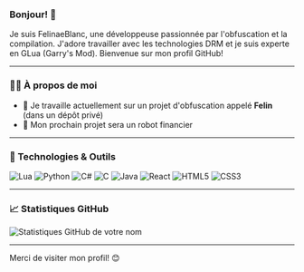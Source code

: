 ### Bonjour! 👋

Je suis FelinaeBlanc, une développeuse passionnée par l'obfuscation et la compilation. J'adore travailler avec les technologies DRM et je suis experte en GLua (Garry's Mod). Bienvenue sur mon profil GitHub!

---

### 👨‍💻 À propos de moi

- 🔭 Je travaille actuellement sur un projet d'obfuscation appelé **Felin** (dans un dépôt privé)
- 🌱 Mon prochain projet sera un robot financier

---

### 🚀 Technologies & Outils

![Lua](https://img.shields.io/badge/-Lua-2C2D72?style=flat-square&logo=lua)
![Python](https://img.shields.io/badge/-Python-3776AB?style=flat-square&logo=python&logoColor=white)
![C#](https://img.shields.io/badge/-C%23-239120?style=flat-square&logo=c-sharp&logoColor=white)
![C](https://img.shields.io/badge/-C-A8B9CC?style=flat-square&logo=c&logoColor=white)
![Java](https://img.shields.io/badge/-Java-007396?style=flat-square&logo=java&logoColor=white)
![React](https://img.shields.io/badge/-React-61DAFB?style=flat-square&logo=react&logoColor=white)
![HTML5](https://img.shields.io/badge/-HTML5-E34F26?style=flat-square&logo=html5&logoColor=white)
![CSS3](https://img.shields.io/badge/-CSS3-1572B6?style=flat-square&logo=css3&logoColor=white)

---

### 📈 Statistiques GitHub

![Statistiques GitHub de votre nom](https://github-readme-stats.vercel.app/api?username=FelinaeBlanc&show_icons=true&theme=radical)

---

Merci de visiter mon profil! 😊
